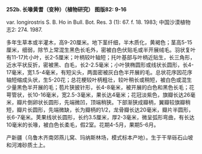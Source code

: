 **252b. 长喙黄耆（变种）（植物研究） 图版82: 9-16**

var. longirostris S. B. Ho in Bull. Bot. Res. 3 (1): 67. f. 18. 1983; 中国沙漠植物志2: 274. 1987.

多年生草本或半灌木，高9-20厘米。地下茎纤细，半木质化，黄褐色；茎高5-15厘米，细弱，除节上常混生黑色长毛外，密被白色伏贴毛或半开展绒毛。羽状复叶有11-17片小叶，长2-5厘米；叶柄较叶轴短；托叶基部与叶柄近贴生，长三角形，近水平状反折，密被黑、白毛，长2-2.5毫米；小叶狭椭圆形或线状长圆形，长4-17毫米，宽1.5-4毫米，有短尖头，两面密被灰白色半开展的毛。总状花序因花序轴短缩成头状，生5-20花；总花梗较叶柄粗壮，较叶稍长或稍短，被白色或混生少量黑色半开展的毛；苞片狭披针形，长4-8毫米，被开展的白色和黑色长毛；花萼管状，长10-16毫米，宽2.5-3毫米，果长达4毫米；花冠淡紫色，旗瓣长达26毫米，瓣片倒卵状长圆形，先端微凹，顶端稍狭。下部渐狭成瓣柄，翼瓣较旗瓣稍短，瓣片长圆形，先端微缺，长为瓣柄的1/2，龙骨瓣长达20毫米，瓣片半圆形，长6-7毫米。荚果线状长圆形，长约3.5厘米，厚2-3毫米，微呈弧形弯曲，有长达10毫米的长喙，被白色长柔毛，假2室。花期4-5月，果期5-6月。

产新疆（乌鲁木齐南郊燕儿窝、玛纳斯林场，模式标本产地）。生于干旱砾石山坡和河滩砂质土上。
